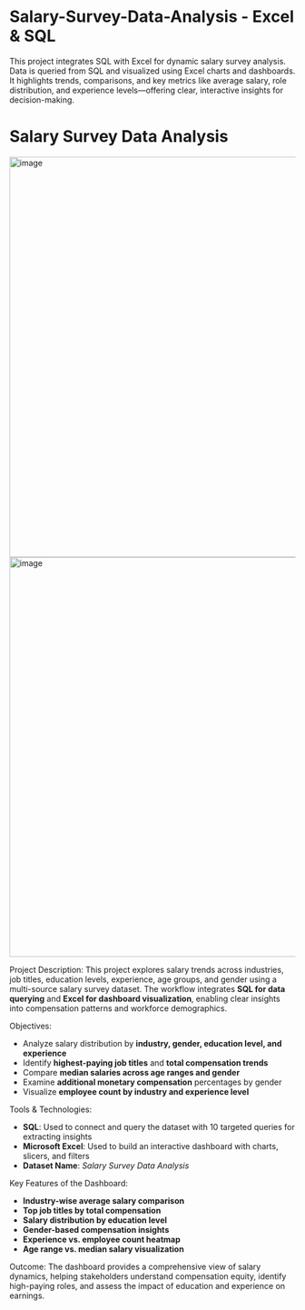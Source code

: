 # Salary-Survey-Data-Analysis - Excel & SQL
This project integrates SQL with Excel for dynamic salary survey analysis. Data is queried from SQL and visualized using Excel charts and dashboards. It highlights trends, comparisons, and key metrics like average salary, role distribution, and experience levels—offering clear, interactive insights for decision-making.


# Salary Survey Data Analysis

<img width="1848" height="705" alt="image" src="https://github.com/user-attachments/assets/5a9ed32d-439d-4a48-8264-8c929935abb2" />
<img width="1845" height="704" alt="image" src="https://github.com/user-attachments/assets/971ac081-20db-4d02-b80f-1761766a3cd3" />

Project Description:
This project explores salary trends across industries, job titles, education levels, experience, age groups, and gender using a multi-source salary survey dataset. The workflow integrates **SQL for data querying** and **Excel for dashboard visualization**, enabling clear insights into compensation patterns and workforce demographics.

Objectives:
- Analyze salary distribution by **industry, gender, education level, and experience**
- Identify **highest-paying job titles** and **total compensation trends**
- Compare **median salaries across age ranges and gender**
- Examine **additional monetary compensation** percentages by gender
- Visualize **employee count by industry and experience level**

Tools & Technologies:
- **SQL**: Used to connect and query the dataset with 10 targeted queries for extracting insights
- **Microsoft Excel**: Used to build an interactive dashboard with charts, slicers, and filters
- **Dataset Name**: *Salary Survey Data Analysis*

Key Features of the Dashboard:
- **Industry-wise average salary comparison**
- **Top job titles by total compensation**
- **Salary distribution by education level**
- **Gender-based compensation insights**
- **Experience vs. employee count heatmap**
- **Age range vs. median salary visualization**

Outcome:
The dashboard provides a comprehensive view of salary dynamics, helping stakeholders understand compensation equity, identify high-paying roles, and assess the impact of education and experience on earnings.
